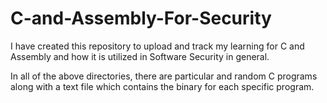 # C-and-Assembly-For-Security

I have created this repository to upload and track my learning for C and Assembly and how it is utilized in Software Security in general.

In all of the above directories, there are particular and random C programs along with a text file which contains the binary for each specific program.
